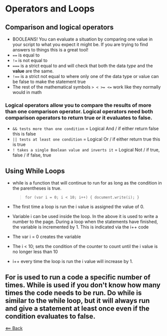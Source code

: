 # Operators and Loops

## Comparison and logical operators
- BOOLEANS! You can evaluate a situation by comparing one value in your script to what you expect it might be. If you are trying to find answers to things this is a great tool!
- `==` is equal to 
- `!=` is not equal to
- `===` is a strict equal to and will check that both the data _type_ and the **value** are the same.
- `!==` is a strict not equal to where only one of the data type or value can be false to make the statement true
- The rest of the mathematical symbols `> < >= <=` work like they normally would in math

### Logical operators allow you to compare the results of more than one comparison operator. Logical operators need both comparison operators to return true or it evaluates to false.
- `&& tests more than one condition` = Logical And / if either return false this is false
- `|| tests at least one condition` = Logical Or / if either return true this is true
- `! takes a single Boolean value and inverts it` = Logical Not / if true, false / if false, true

## Using While Loops
- while is a function that will continue to run for as long as the condition in the parentheses is true.
    > `for (var i = 0; i < 10; i++) {
        document.write(i);
    }`

- The first time a loop is run the i value is assigned the value of 0.
- Variable i can be used inside the loop. In the above it is used to write a number to the page. During a loop when the statements have finished, the variable is incremented by 1. This is indicated via the i++ code
- The var i = 0 creates the variable
- The i < 10; sets the condition of the counter to count until the i value is no longer less than 10
- i++ every time the loop is run the i value will increase by 1.

## For is used to run a code a specific number of times. While is used if you don't know how many times the code needs to be run. Do while is similar to the while loop, but it will always run and give a statement at least once even if the condition evaluates to false.
<!-- All informtion gathered from Duckett: JavaScript & jQuery-->

[<== Back](README.md)